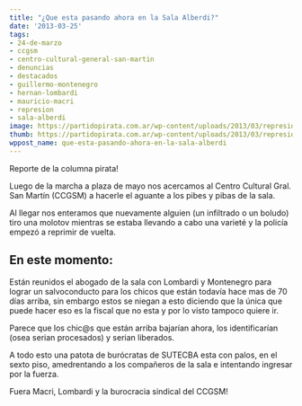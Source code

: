 ```yaml
---
title: "¿Que esta pasando ahora en la Sala Alberdi?"
date: '2013-03-25'
tags:
- 24-de-marzo
- ccgsm
- centro-cultural-general-san-martin
- denuncias
- destacados
- guillermo-montenegro
- hernan-lombardi
- mauricio-macri
- represion
- sala-alberdi
image: https://partidopirata.com.ar/wp-content/uploads/2013/03/represion_sala_alberdi.jpg
thumb: https://partidopirata.com.ar/wp-content/uploads/2013/03/represion_sala_alberdi-150x150.jpg
wppost_name: que-esta-pasando-ahora-en-la-sala-alberdi
---
```


Reporte de la columna pirata!

Luego de la marcha a plaza de mayo nos acercamos al Centro Cultural Gral. San Martín (CCGSM) a hacerle el aguante a los pibes y pibas de la sala.

Al llegar nos enteramos que nuevamente alguien (un infiltrado o un boludo) tiro una molotov mientras se estaba llevando a cabo una varieté y la policía empezó a reprimir de vuelta.

<h2>En este momento:</h2>

Están reunidos el abogado de la sala con Lombardi y Montenegro para lograr un salvoconducto para los chicos que están todavía hace mas de 70 días arriba, sin embargo estos se niegan a esto diciendo que la única que puede hacer eso es la fiscal que no esta y por lo visto tampoco quiere ir.

Parece que los chic@s que están arriba bajarían ahora, los identificarían (osea serian procesados) y serian liberados.

A todo esto una patota de burócratas de SUTECBA esta con palos, en el sexto piso, amedrentando a los compañeros de la sala e intentando ingresar por la fuerza.

Fuera Macri, Lombardi y la burocracia sindical del CCGSM!


